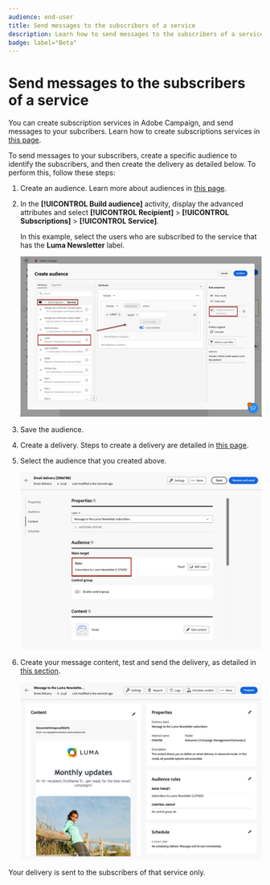 ```yaml
---
audience: end-user
title: Send messages to the subscribers of a service
description: Learn how to send messages to the subscribers of a service
badge: label="Beta" 
---
```


# Send messages to the subscribers of a service

You can create subscription services in Adobe Campaign, and send messages to your subcribers. Learn how to create subscriptions services in [this page](../audience//manage-services.md#create-service). 

To send messages to your subscribers, create a specific audience to identify the subscribers, and then create the delivery as detailed below. To perform this, follow these steps:

1. Create an audience. Learn more about audiences in [this page](../audience/create-audience.md).

1. In the **[!UICONTROL Build audience]** activity, display the advanced attributes and select **[!UICONTROL Recipient]** > **[!UICONTROL Subscriptions]** > **[!UICONTROL Service]**.
    
    In this example, select the users who are subscribed to the service that has the **Luma Newsletter** label.

    ![](assets/service-audience-subscribers.png)

1. Save the audience.
1. Create a delivery. Steps to create a delivery are detailed in [this page](../msg/gs-messages.md#create-delivery).
1. Select the audience that you created above.

    ![](assets/service-delivery-targeting-subscribers.png)

1. Create your message content, test and send the delivery, as detailed in [this section](../preview-test/preview-test.md).

    ![](assets/service-delivery-ready.png)

Your delivery is sent to the subscribers of that service only.
